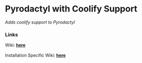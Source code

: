 # Pyrodactyl with Coolify Support
*Adds coolify support to Pyrodactyl*

### Links
Wiki: [**here**](https://github.com/PlasHost/pyrodactyl-coolify/wiki)<br></br>
Installation Specific Wiki: [**here**](https://github.com/PlasHost/filebrowser-coolify/wiki/Installation)
